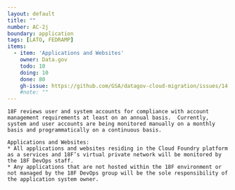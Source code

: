 ```yaml
---
layout: default
title: ""
number: AC-2j
boundary: application
tags: [LATO, FEDRAMP]
items:
  - item: 'Applications and Websites'
    owner: Data.gov
    todo: 10
    doing: 10
    done: 80  
    gh-issue: https://github.com/GSA/datagov-cloud-migration/issues/14
    #note: ""
---
```

`18F reviews user and system accounts for compliance with account management requirements at least on an annual basis.  Currently, system and user accounts are being monitored manually on a monthly basis and programmatically on a continuous basis.`

```
Applications and Websites:
* All applications and websites residing in the Cloud Foundry platform as a services and 18F’s virtual private network will be monitored by the 18F DevOps staff.
* Any applications that are not hosted within the 18F environment or not managed by the 18F DevOps group will be the sole responsibility of the application system owner.
```
